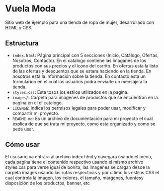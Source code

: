 # Vuela Moda

Sitio web de ejemplo para una tienda de ropa de mujer, desarrollado con HTML y CSS.

## Estructura

- `index.html`: Página principal con 5 secciones (Inicio, Catálogo, Ofertas, Nosotros, Contacto).
En el catalogo contiene las imaganes de los productos con sus precios y el icono del carrito.
En ofertas esta la lista de las ofertas y descuentos que se estara haciendo en la tienda.
En nosotros esta la información sobre la tienda.
En contacto esta un formularion en el cual los usuarios podra enviarle un mensaje a la tienda.
- `styles.css`: Esta tosos los estilos utilizados en la pagina.
- `images/`: Carpeta para imágenes de productos que se encuentran en la pagina en el el catalogo.
- `LICENSE`: Indica los permisos legales para poder usar, modificar y compartir mi proyecto.
- `README.md`: Es un archivo de documentación para mi proyecto el cual explica de que se trata mi proyecto, como esta organizado y como se pede usar.

## Cómo usar

El ususario va entrara al archivo index.html y navegara usando el menu, cada pagina tiene el contenido respectivo usando el mismo archivo styles.css para verse igual de bonita, las imagenes se cargan desde la carpeta images usando las rutas respectivas y por ultimo los estilos CSS el cual controla la imagen, los colores, el tamaño, margenes, fuentesy disposición de los productos, banner, etc

